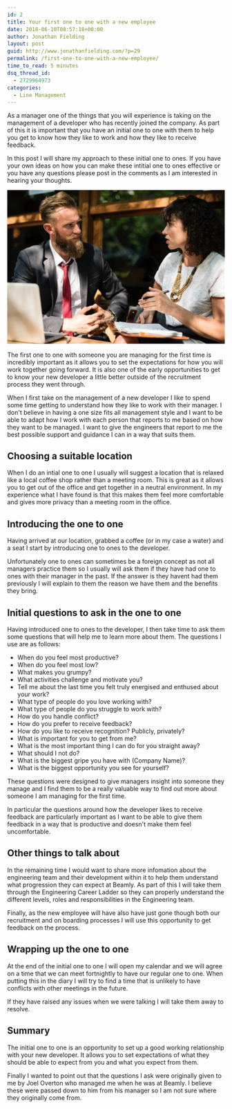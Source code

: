```yaml
---
id: 2
title: Your first one to one with a new employee
date: 2018-06-10T08:57:18+00:00
author: Jonathan Fielding
layout: post
guid: http://www.jonathanfielding.com/?p=29
permalink: /first-one-to-one-with-a-new-employee/
time_to_read: 5 minutes
dsq_thread_id:
  - 2729964973
categories:
  - Line Management
---
```


As a manager one of the things that you will experience is taking on the management of a developer who has recently joined the company. As part of this it is important that you have an initial one to one with them to help you get to know how they like to work and how they like to receive feedback.

In this post I will share my approach to these initial one to ones. If you have your own ideas on how you can make these intitial one to ones effective or you have any questions please post in the comments as I am interested in hearing your thoughts.

![alt text](/images/meeting.jpg "Photo of two people meeting")

The first one to one with someone you are managing for the first time is incredibly important as it allows you to set the expectations for how you will work together going forward. It is also one of the early opportunities to get to know your new developer a little better outside of the recruitment process they went through.

When I first take on the management of a new developer I like to spend some time getting to understand how they like to work with their manager. I don't believe in having a one size fits all management style and I want to be able to adapt how I work with each person that reports to me based on how they want to be managed. I want to give the engineers that report to me the best possible support and guidance I can in a way that suits them.

## Choosing a suitable location

When I do an intial one to one I usually will suggest a location that is relaxed like a local coffee shop rather than a meeting room. This is great as it allows you to get out of the office and get together in a neutral environment. In my experience what I have found is that this makes them feel more comfortable and gives more privacy than a meeting room in the office.

## Introducing the one to one

Having arrived at our location, grabbed a coffee (or in my case a water) and a seat I start by introducing one to ones to the developer.

Unfortunately one to ones can sometimes be a foreign concept as not all managers practice them so I usually will ask them if they have had one to ones with their manager in the past. If the answer is they havent had them previously I will explain to them the reason we have them and the benefits they bring.

## Initial questions to ask in the one to one

Having introduced one to ones to the developer, I then take time to ask them some questions that will help me to learn more about them. The questions I use are as follows:

* When do you feel most productive?
* When do you feel most low?
* What makes you grumpy?
* What activities challenge and motivate you?
* Tell me about the last time you felt truly energised and enthused about your work?
* What type of people do you love working with?
* What type of people do you struggle to work with?
* How do you handle conflict?
* How do you prefer to receive feedback?
* How do you like to receive recognition? Publicly, privately?
* What is important for you to get from me?
* What is the most important thing I can do for you straight away?
* What should I not do?
* What is the biggest gripe you have with (Company Name)?
* What is the biggest opportunity you see for yourself?

These questions were designed to give managers insight into someone they manage and I find them to be a really valuable way to find out more about someone I am managing for the first time.

In particular the questions around how the developer likes to receive feedback are particularly important as I want to be able to give them feedback in a way that is productive and doesn't make them feel uncomfortable.

## Other things to talk about

In the remaining time I would want to share more infomation about the engineering team and their development within it to help them understand what progression they can expect at Beamly. As part of this I will take them through the Engineering Career Ladder so they can properly understand the different levels, roles and responsibilities in the Engineering team.

Finally, as the new employee will have also have just gone though both our recruitment and on boarding processes I will use this opportunity to get feedback on the process.

## Wrapping up the one to one

At the end of the initial one to one I will open my calendar and we will agree on a time that we can meet fortnightly to have our regular one to one. When putting this in the diary I will try to find a time that is unlikely to have conflicts with other meetings in the future.

If they have raised any issues when we were talking I will take them away to resolve.

## Summary

The initial one to one is an opportunity to set up a good working relationship with your new developer. It allows you to set expectations of what they should be able to expect from you and what you expect from them. 

Finally I wanted to point out that the questions I ask were originally given to me by Joel Overton who managed me when he was at Beamly. I believe these were passed down to him from his manager so I am not sure where they originally come from.